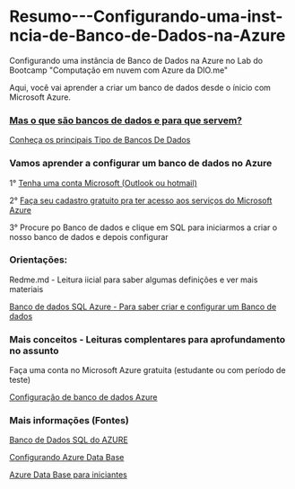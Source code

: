 # Resumo---Configurando-uma-inst-ncia-de-Banco-de-Dados-na-Azure

Configurando uma instância de Banco de Dados na Azure no Lab do Bootcamp "Computação em nuvem com Azure da DIO.me"

Aqui, você vai aprender a criar um banco de dados desde o ínicio com  Microsoft Azure.

### [Mas o que são bancos de dados e para que servem?](https://azure.microsoft.com/pt-br/products/azure-sql/database/?&ef_id=_k_Cj0KCQjwuvrBBhDcARIsAKRrkjfRW5V0z74j6hDjrxFF4L_n1IGUN-4WYKmf4pqPkDQ6bZmtEwy3ZwAaAsSgEALw_wcB_k_&OCID=AIDcmmzmnb0182_SEM__k_Cj0KCQjwuvrBBhDcARIsAKRrkjfRW5V0z74j6hDjrxFF4L_n1IGUN-4WYKmf4pqPkDQ6bZmtEwy3ZwAaAsSgEALw_wcB_k_&gad_source=1&gad_campaignid=1634698007&gbraid=0AAAAADcJh_v2MP2V4jdtdfjMV5Bwib4d4&gclid=Cj0KCQjwuvrBBhDcARIsAKRrkjfRW5V0z74j6hDjrxFF4L_n1IGUN-4WYKmf4pqPkDQ6bZmtEwy3ZwAaAsSgEALw_wcB)

[Conheça os principais Tipo de Bancos De Dados](https://youtu.be/bTsEeGkhuSE?si=orh1cLzSjXhJtpDB)


### Vamos aprender a configurar um banco de dados no Azure

1° [Tenha uma conta Microsoft (Outlook ou hotmail)](https://support.microsoft.com/pt-br/account-billing/como-criar-uma-nova-conta-microsoft-a84675c3-3e9e-17cf-2911-3d56b15c0aaf)

2° [Faça seu cadastro gratuito pra ter acesso aos serviços do Microsoft Azure](https://azure.microsoft.com/pt-br/pricing/purchase-options/azure-account/search?icid=free-search&ef_id=_k_Cj0KCQjwuvrBBhDcARIsAKRrkjcjhLejsUpmNpwJavUxhN4wqA8y64A4Sgrvu8Rf6xDXM_12b8QxrIUaAuV6EALw_wcB_k_&OCID=AIDcmmzmnb0182_SEM__k_Cj0KCQjwuvrBBhDcARIsAKRrkjcjhLejsUpmNpwJavUxhN4wqA8y64A4Sgrvu8Rf6xDXM_12b8QxrIUaAuV6EALw_wcB_k_&gad_source=1&gad_campaignid=1635080367&gbraid=0AAAAADcJh_viZXT-f4Sukxf9FLg8z5Yc7&gclid=Cj0KCQjwuvrBBhDcARIsAKRrkjcjhLejsUpmNpwJavUxhN4wqA8y64A4Sgrvu8Rf6xDXM_12b8QxrIUaAuV6EALw_wcB)

3° Procure po Banco de dados e clique em SQL para iniciarmos a criar o nosso banco de dados e depois configurar


### Orientações: 

Redme.md - Leitura iicial para saber algumas definições e ver mais materiais

[Banco de dados SQL Azure - Para saber criar e configurar um Banco de dados](https://github.com/HelenaCard/Resumo---Configurando-uma-inst-ncia-de-Banco-de-Dados-na-Azure/blob/main/Banco%20de%20dados%20SQL%20com%20Azure.pdf)

### Mais conceitos - Leituras complentares para aprofundamento no assunto

Faça uma conta no Microsoft Azure gratuita (estudante ou com período de teste)

[Configuração de banco de dados Azure](https://learn.microsoft.com/pt-br/azure/azure-sql/database/connectivity-settings?view=azuresql&tabs=azure-portal)


### Mais informações (Fontes)

[Banco de Dados SQL do AZURE](https://azure.microsoft.com/pt-br/products/azure-sql/database#:~:text=O%20Banco%20de%20Dados%20SQL%20do%20Azure%20est%C3%A1%20dispon%C3%ADvel%20como,gerenciados%20por%20um%20servidor%20l%C3%B3gico.)

[Configurando Azure Data Base](https://youtu.be/CIzs7KY3Jl4?si=1MxCnaUlVPF9x_1L0)

[Azure Data Base para iniciantes](https://www.youtube.com/live/3xkD8R8luJ8?si=Rqd4mbk6vALebBB1)
